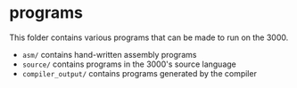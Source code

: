 # programs

This folder contains various programs that can be made to run on the 3000.

- `asm/` contains hand-written assembly programs
- `source/` contains programs in the 3000's source language
- `compiler_output/` contains programs generated by the compiler
